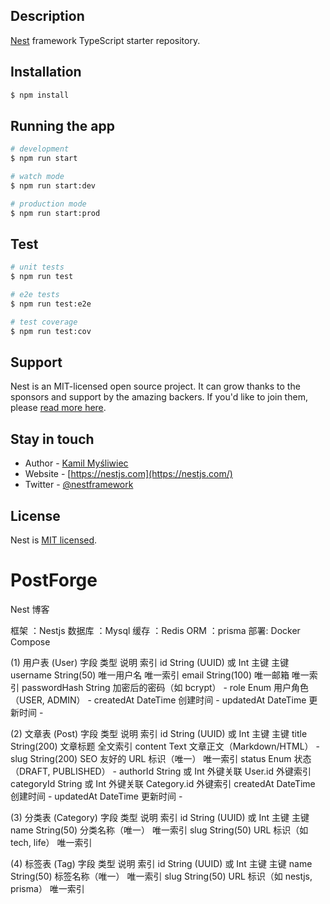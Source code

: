 ## Description

[Nest](https://github.com/nestjs/nest) framework TypeScript starter repository.

## Installation

```bash
$ npm install
```

## Running the app

```bash
# development
$ npm run start

# watch mode
$ npm run start:dev

# production mode
$ npm run start:prod
```

## Test

```bash
# unit tests
$ npm run test

# e2e tests
$ npm run test:e2e

# test coverage
$ npm run test:cov
```

## Support

Nest is an MIT-licensed open source project. It can grow thanks to the sponsors and support by the amazing backers. If you'd like to join them, please [read more here](https://docs.nestjs.com/support).

## Stay in touch

- Author - [Kamil Myśliwiec](https://kamilmysliwiec.com)
- Website - [https://nestjs.com](https://nestjs.com/)
- Twitter - [@nestframework](https://twitter.com/nestframework)

## License

Nest is [MIT licensed](LICENSE).


# PostForge

Nest 博客

框架 ：Nestjs
数据库 ：Mysql
缓存 ：Redis
ORM ：prisma
部署: Docker Compose

(1) 用户表 (User)
字段 类型 说明 索引
id String (UUID) 或 Int 主键 主键
username String(50) 唯一用户名 唯一索引
email String(100) 唯一邮箱 唯一索引
passwordHash String 加密后的密码（如 bcrypt） -
role Enum 用户角色（USER, ADMIN） -
createdAt DateTime 创建时间 -
updatedAt DateTime 更新时间 -

(2) 文章表 (Post)
字段 类型 说明 索引
id String (UUID) 或 Int 主键 主键
title String(200) 文章标题 全文索引
content Text 文章正文（Markdown/HTML） -
slug String(200) SEO 友好的 URL 标识（唯一） 唯一索引
status Enum 状态（DRAFT, PUBLISHED） -
authorId String 或 Int 外键关联 User.id 外键索引
categoryId String 或 Int 外键关联 Category.id 外键索引
createdAt DateTime 创建时间 -
updatedAt DateTime 更新时间 -

(3) 分类表 (Category)
字段 类型 说明 索引
id String (UUID) 或 Int 主键 主键
name String(50) 分类名称（唯一） 唯一索引
slug String(50) URL 标识（如 tech, life） 唯一索引


(4) 标签表 (Tag)
字段 类型 说明 索引
id String (UUID) 或 Int 主键 主键
name String(50) 标签名称（唯一） 唯一索引
slug String(50) URL 标识（如 nestjs, prisma） 唯一索引
